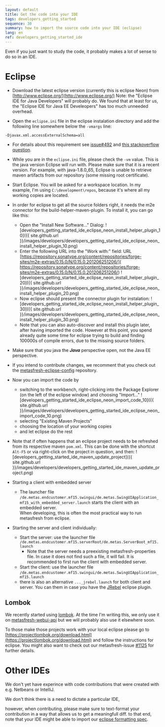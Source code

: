 ```yaml
---
layout: default
title: Get the code into your IDE
tags: developers_getting_started
sequence: 30
summary: how to import the source code into your IDE (eclipse)
lang: en
ref: developers_getting_started_ide
---
```


Even if you just want to study the code, it probably makes a lot of sense to do so in an IDE.

# Eclipse

* Download the latest eclipse version (currently this is eclipse Neon) from [http://www.eclipse.org/](http://www.eclipse.org/)
Note: the "Eclipse IDE for Java Developers" will probably do. We found that at least for us, the "Eclipse IDE for Java EE Develeopers" has too much unneeded overhead.

* Open the `eclipse.ini` file in the eclipse instalation directory and add the following line somewhere below the `-vmargs` line:
```
-Djavax.xml.accessExternalSchema=all
```
  * For details about this requirement see [issue#492](https://github.com/metasfresh/metasfresh/issues/492) and [this stackoverflow question](http://stackoverflow.com/questions/34340115/is-there-a-generic-way-to-set-d-arguments-from-within-a-pom-xml).
* While you are in the `eclipse.ini` file, please check the `-vm` value. This is the java version Eclipse will run with. Please make sure that it is a recent version. For example, with java-1.8.0_65, Eclipse is unable to retrieve maven artifacts from our repository (some missing root certificate).
* Start Eclipse. You will be asked for a workspace location. In my example, I'm using `C:\development\repos`, because it's where all my working copies are located.
* In order for eclipse to get all the source folders right, it needs the m2e connector for the build-helper-maven-plugin. To install it, you can go like this:
  - Open the "Install New Software..." Dialog:
![developers_getting_started_ide_eclipse_neon_install_helper_plugin_10]({{ site.github.url }}/images/developers/developers_getting_started_ide_eclipse_neon_install_helper_plugin_10.png)
  - Enter the following URL into the "Work with:" field: URL [https://repository.sonatype.org/content/repositories/forge-sites/m2e-extras/0.15.0/N/0.15.0.201206251206/]( https://repository.sonatype.org/content/repositories/forge-sites/m2e-extras/0.15.0/N/0.15.0.201206251206/)
![developers_getting_started_ide_eclipse_neon_install_helper_plugin_20]({{ site.github.url }}/images/developers/developers_getting_started_ide_eclipse_neon_install_helper_plugin_20.png)
  - Now eclipse should present the connector plugin for instalation:
![developers_getting_started_ide_eclipse_neon_install_helper_plugin_30]({{ site.github.url }}/images/developers/developers_getting_started_ide_eclipse_neon_install_helper_plugin_30.png)
  - Note that you can also auto-discover and install this plugin later, after having imported the code. However at this point, you spend already quite some time for eclipse trying to build and finding 100000s of compile errors, due to the missing source folders.
* Make sure that you java the ***Java*** perspective open, not the Java EE perspective.
* If you intend to contribute changes, we recomment that you check out the [metasfresh-eclipse-config](https://github.com/metasfresh/metasfresh-eclipse-config) repository.
* Now you can import the code by
  - switching to the workbench, right-clicking into the Package Explorer (on the left of the eclipse window) and choosing "Import..."
![developers_getting_started_ide_eclipse_neon_import_code_10]({{ site.github.url }}/images/developers/developers_getting_started_ide_eclipse_neon_import_code_10.png)
  - selecting "Existing Maven Projects"
  - choosing the location of your working copies
  - and let eclipse do the rest

* Note that if often happens that an eclipse project needs to be refreshed from its respective maven `pom.xml`. This can be done with the shortcut `Alt-F5` or via right-click on the project in question, and then:
![developers_getting_started_ide_maven_update_project]({{ site.github.url }}/images/developers/developers_getting_started_ide_maven_update_project.png)

* Starting a client with embedded server
  - The launcher file `/de.metas.endcustomer.mf15.swingui/de.metas.SwingUIApplication_mf15_with_embedded_server.launch` starts the client with an embedded server.<br>When developing, this is often the most practical way to run metasfresh from eclipse.

* Starting the server and client individually:
  - Start the server: use the launcher file `/de.metas.endcustomer.mf15.serverRoot/de.metas.ServerBoot_mf15.launch`
    * Note that the server needs a preexisting metasfresh-properties file. In case it does not find such a file, it will fail. It is recommended to first run the client with embedded server.
  - Start the client: use the launcher file `/de.metas.endcustomer.mf15.swingui/de.metas.SwingUIApplication_mf15.launch`
  - there is also an alternative  `..._jrebel.launch` for both client and server. You can them in case you have the [JRebel](http://zeroturnaround.com/software/jrebel/) eclipse plugin.


## Lombok

We recently started using [lombok](https://projectlombok.org/). At the time I'm writing this, we only use it on [metasfresh-webui-api](https://github.com/metasfresh/metasfresh-webui-api) but we will probably also use it elsewhere soon.

To those make those projects work with your local eclipse please go to [https://projectlombok.org/download.html](https://projectlombok.org/download.html) and follow the instructions for eclipse. You might also want to check out our metasfresh-issue [#1125](https://github.com/metasfresh/metasfresh/issues/1125) for further details.

# Other IDEs

We don't yet have experince with code contributions that were created with e.g. Netbeans or IntelliJ.

We don't think there is a need to dictate a particular IDE,

however, when contributing, please make sure to text-format your contribution in a way that allows us to get a meaningfull diff.
to that end, note that your IDE might be able to import our [eclipse formatting spec](https://github.com/metasfresh/metasfresh-eclipse-config/blob/master/eclipse_metas_formatter.xml).
